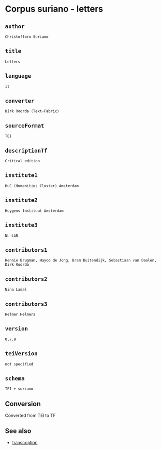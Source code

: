 




# Corpus suriano - letters

## `author`

`Christofforo Suriano`


## `title`

`Letters`


## `language`

`it`


## `converter`

`Dirk Roorda (Text-Fabric)`


## `sourceFormat`

`TEI`


## `descriptionTf`

`Critical edition`


## `institute1`

`HuC (Humanities Cluster) Amsterdam`


## `institute2`

`Huygens Instituut Amsterdam`


## `institute3`

`NL-LAB`


## `contributors1`

`Hennie Brugman, Hayco de Jong, Bram Buitendijk, Sebastiaan van Daalen, Dirk Roorda`


## `contributors2`

`Nina Lamal`


## `contributors3`

`Helmer Helmers`


## `version`

`0.7.0`


## `teiVersion`

`not specified`


## `schema`

`TEI + suriano`


## Conversion

Converted from TEI to TF

## See also

*   [transcription](transcription.md)
